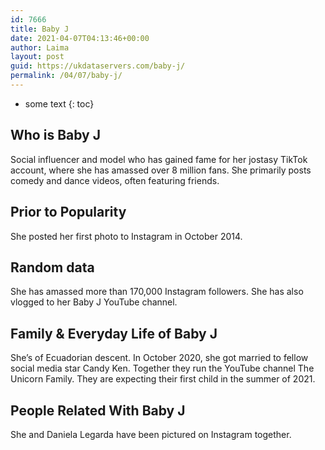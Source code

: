 ```yaml
---
id: 7666
title: Baby J
date: 2021-04-07T04:13:46+00:00
author: Laima
layout: post
guid: https://ukdataservers.com/baby-j/
permalink: /04/07/baby-j/
---
```


* some text
{: toc}


## Who is Baby J
                  
                  
                  
Social influencer and model who has gained fame for her jostasy TikTok account, where she has amassed over 8 million fans. She primarily posts comedy and dance videos, often featuring friends. 
                  
              
            
              
            
                
                
                
## Prior to Popularity
                  
                  
                  
She posted her first photo to Instagram in October 2014. 
                  
              
            
              
            
                
                
                
## Random data
                  
                  
                  
She has amassed more than 170,000 Instagram followers. She has also vlogged to her Baby J YouTube channel. 
                  
              
            
              
            
                
                
                
## Family & Everyday Life of Baby J
                  
                  
                  
She&#8217;s of Ecuadorian descent. In October 2020, she got married to fellow social media star Candy Ken. Together they run the YouTube channel The Unicorn Family. They are expecting their first child in the summer of 2021.
                  
              
            
              
            
                
                
                
## People Related With Baby J
                  
                  
                  
She and Daniela Legarda have been pictured on Instagram together.
                  
              
            
              
            
                
              
            
              
              
            
            
              
            
          
          
          